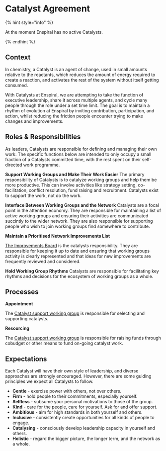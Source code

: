 # Catalyst Agreement

{% hint style="info" %}

At the moment Enspiral has no active Catalysts.

{% endhint %}

## Context

In chemistry, a Catalyst is an agent of change, used in small amounts relative to the reactants, which reduces the amount of energy required to create a reaction, and activates the rest of the system without itself getting consumed.

With Catalysts at Enspiral, we are attempting to take the function of executive leadership, share it across multiple agents, and cycle many people through the role under a set time limit. The goal is to maintain a rhythm of evolution at Enspiral by inviting contribution, participation, and action, whilst reducing the friction people encounter trying to make changes and improvements.

## Roles & Responsibilities

As leaders, Catalysts are responsible for defining and managing their own work. The specific functions below are intended to only occupy a small fraction of a Catalysts committed time, with the rest spent on their self-directed work programme.

**Support Working Groups and Make Their Work Easier** The primary responsibility of Catalysts is to catalyze working groups and help them be more productive. This can involve activities like strategy setting, co-facilitation, conflict resolution, fund raising and recruitment. Catalysts exist to support the work, not do the work.

**Interface Between Working Groups and the Network** Catalysts are a focal point in the attention economy. They are responsible for maintaining a list of active working groups and ensuring their activities are communicated succintly to the wider network. They are also responsible for supporting people who wish to join working groups find somewhere to contribute.

**Maintain a Prioritised Network Improvements List**

[The Improvements Board](https://trello.com/b/btHeb35m/enspiral-improvements-board) is the catalysts responsibility. They are responsible for keeping it up to date and ensuring that working groups activity is clearly represented and that ideas for new improvements are frequently reviewed and considered.

**Hold Working Group Rhythms** Catalysts are responsible for facilitating key rhythms and decisions for the ecosystem of working groups as a whole.

## Processes

**Appointment**

The [Catalyst support working group](../working-groups/catalysts.md) is responsible for selecting and supporting catalysts.

**Resourcing**

The [Catalyst support working group](../working-groups/catalysts.md) is responsible for raising funds through cobudget or other means to fund on-going catalyst work.

## Expectations

Each Catalyst will have their own style of leadership, and diverse approaches are strongly encouraged. However, there are some guiding principles we expect all Catalysts to follow.

* **Gentle** - exercise power with others, not over others.
* **Firm** - hold people to their commitments, especially yourself.
* **Selfless** - subsume your personal motivations to those of the group.
* **Kind** - care for the people, care for yourself. Ask for and offer support.
* **Ambitious** - aim for high standards in both yourself and others.
* **Inclusive** - consistently create opportunities for all kinds of people to engage. 
* **Catalysing** - consciously develop leadership capacity in yourself and others.
* **Holistic** - regard the bigger picture, the longer term, and the network as a whole.


